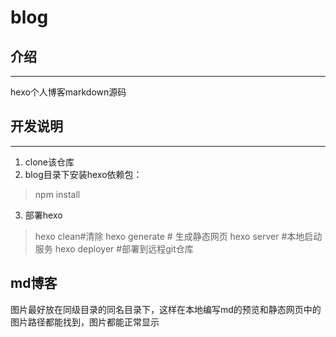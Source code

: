 # blog
## 介绍
---

hexo个人博客markdown源码

## 开发说明
---

1. clone该仓库
2. blog目录下安装hexo依赖包：
>npm install
3. 部署hexo
>hexo clean#清除
hexo generate # 生成静态网页
hexo server #本地启动服务
hexo deployer #部署到远程git仓库

## md博客
图片最好放在同级目录的同名目录下，这样在本地编写md的预览和静态网页中的图片路径都能找到，图片都能正常显示